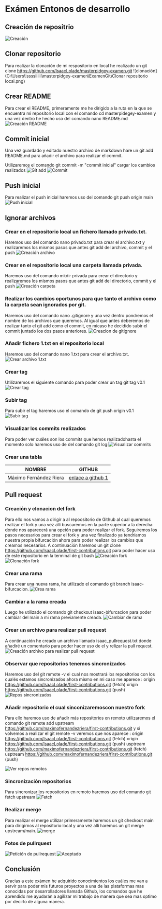 # Exámen Entonos de desarrollo

## Creación de repositrio

![Creación](C:\Users\issssiiiiii\masterpidgey-examen\ExamenGit\crearrepositorio.png)

## Clonar repositorio

Para realizar la clonación de mi respositorio en local he realizado un git clone https://github.com/IsaacLolade/masterpidgey-examen.git
![clonación](C:\Users\issssiiiiii\masterpidgey-examen\ExamenGit\Clonar repositorio local.png)

## Crear README

Para crear el README, primeramente me he dirigido a la ruta en la que se encuentra mi repositorio local con el comando cd masterpidegey-examen y una vez dentro he hecho uso del comando nano README.md
![Creación README](C:\Users\issssiiiiii\masterpidgey-examen\ExamenGit\crearREADME.png)

## Commit inicial

Una vez guardado y editado nuestro archivo de markdown hare un git add README.md para añadir el archivo para realizar el commit.

Utilizaremos el comando git commit -m "commit inicial" cargar los cambios realizados
![Git add](C:\Users\issssiiiiii\masterpidgey-examen\ExamenGit\gitadd.png)
![Commit](C:\Users\issssiiiiii\masterpidgey-examen\ExamenGit\gitcommit.png)

## Push inicial

Para realizar el push inicial haremos uso del comando git push origin main
![Push inicial](C:\Users\issssiiiiii\masterpidgey-examen\ExamenGit\gitpush.png)

## Ignorar archivos

### Crear en el repositorio local un fichero llamado privado.txt.

Haremos uso del comando nano privado.txt para crear el archivo.txt y realizaremos los mismos pasos que antes git add del archivo, commit
y el push
![Creación archivo](C:\Users\issssiiiiii\masterpidgey-examen\ExamenGit\creacionprivado.txtydirectorioprivada.png)

### Crear en el repositorio local una carpeta llamada privada.

Haremos uso del comando mkdir privada para crear el directorio y realizaremos los mismos pasos que antes git add del directorio, commit y el push
![Creación carpeta](C:\Users\issssiiiiii\masterpidgey-examen\ExamenGit\creacionprivado.txtydirectorioprivada.png)

### Realizar los cambios oportunos para que tanto el archivo como la carpeta sean ignorados por git.

Haremos uso del comando nano .gitignore y una vez dentro pondremos el nombre de los archivos que queremos. Al igual que antes deberemos de realizar tanto el git add como el commit, en micaso he decidido subir el commit juntado los dos pasos anteriores.
![Creacion de gitignore](C:\Users\issssiiiiii\masterpidgey-examen\ExamenGit\gitignore.png)

### Añadir fichero 1.txt en el repositorio local

Haremos uso del comando nano 1.txt para crear el archivo.txt.
![Crear archivo 1.txt](C:\Users\issssiiiiii\masterpidgey-examen\ExamenGit\creacion1.txt.png)

### Crear tag

Utilizaremos el siguiente comando para poder crear un tag git tag v0.1
![Crear tag](C:\Users\issssiiiiii\masterpidgey-examen\ExamenGit\Creaciongittag.png)

### Subir tag

Para subir el tag haremos uso el comando de git push origin v0.1
![Subir tag](C:\Users\issssiiiiii\masterpidgey-examen\ExamenGit\subirtag.png)

### Visualizar los commits realizados

Para poder ver cuáles son los commits que hemos realizadohasta el momento solo haremos uso de del comando git log
![Visualizar commits](C:\Users\issssiiiiii\masterpidgey-examen\ExamenGit\Visualizarcommits.png)

### Crear una tabla

| NOMBRE                 | GITHUB                                                       |
| ---------------------- | ------------------------------------------------------------ |
| Máximo Fernández Riera | [enlace a github 1](https://github.com/maximofernandezriera) |

## Pull request

### Creación y clonacion del fork

Para ello nos vamos a dirigir a al repoositorio de Github al cual queremos realizar el fork y una vez allí buscaremos en la parte superior a la derecha donde nos aparecerá una opción para poder realizar el fork. Seguiremos los pasos necesarios para crear el fork y una vez finalizado ya tendriamos nuestra propia bifurcación ahora para poder realizar los cambios que creamos necesarios. A continuación haremos un git clone https://github.com/IsaacLolade/first-contributions.git para poder hacer uso de este repositorio en la terminal de git bash
![Creación fork](C:\Users\issssiiiiii\masterpidgey-examen\ExamenGit\CrearFork.png)
![Clonación fork](C:\Users\issssiiiiii\masterpidgey-examen\ExamenGit\clonaciondefork.png)

### Crear una rama

Para crear una nueva rama, he utilizado el comando git branch isaac-bifurcacion.
![Crea rama](C:\Users\issssiiiiii\masterpidgey-examen\ExamenGit\creacionderama.png)

### Cambiar a la rama creada

Luego he utilizado el comando git checkout isaac-bifurcacion para poder cambiar del main a mi rama previamente creada.
![Cambiar de rama](C:\Users\issssiiiiii\masterpidgey-examen\ExamenGit\cambioamiramaycreaciondearchivopararealizarpullrequest.png)

### Crear un archivo para realizar pull request

A continuación he creado un archivo llamado isaac_pullrequest.txt donde añadiré un comentario para poder hacer uso de el y relizar la pull request.
![Creación archivo para realizar pull request](C:\Users\issssiiiiii\masterpidgey-examen\ExamenGit\cambioamiramaycreaciondearchivopararealizarpullrequest.png)

### Observar que repositorios tenemos sincronizados

Haremos uso del git remote -v el cual nos mostrará los repositorios con los cualés estamos sincronizados ahora mismo en mi caso me aparece :
origin https://github.com/IsaacLolade/first-contributions.git (fetch)
origin https://github.com/IsaacLolade/first-contributions.git (push)
![Repos sincronizados](C:\Users\issssiiiiii\masterpidgey-examen\ExamenGit\observarrepositoriossincronizados.png)

### Añadir repositorio el cual sinconizaremoscon nuestro fork

Para ello haremos uso de añadir más repositorios en remoto utilizaremos el comando git remote add upstream https://github.com/maximofernandezriera/first-contributions.git y si volvemos a realizar el git remote -v veremos que nos aparece :
origin https://github.com/IsaacLolade/first-contributions.git (fetch)
origin https://github.com/IsaacLolade/first-contributions.git (push)
usptream https://github.com/maximofernandezriera/first-contributions.git (fetch)
usptream https://github.com/maximofernandezriera/first-contributions.git (push)

![Ver repos remotos](C:\Users\issssiiiiii\masterpidgey-examen\ExamenGit\observarrepositoriossincronizados2.png.png)

### Sincronización repositorios

Para sincronizar los repositorios en remoto haremos uso del comando git fetch upstream
![Fetch](C:\Users\issssiiiiii\masterpidgey-examen\ExamenGit\sincronizacionderepositorios.png)

### Realizar merge

Para realizar el merge utilizar primeramente haremos un git checkout main para dirigirnos al repositorio local y una vez allí haremos un git merge upstream/main.
![merge](C:\Users\issssiiiiii\masterpidgey-examen\ExamenGit\merge.png)

### Fotos de pullrquest

![Petición de pullrequest](C:\Users\issssiiiiii\masterpidgey-examen\ExamenGit\pullrquest.png)
![Aceptado](C:\Users\issssiiiiii\masterpidgey-examen\ExamenGit\pullrequestmergeado.png)

## Conclusión

Gracias a este exámen he adquirido conocimientos los cuáles me van a servir para poder mis futuros proyectos a una de las plataformas mas conocidas por desarrolladores llamada Github, los comandos que he aprendido me ayudarán a agilizar mi trabajo de manera que sea mas optimo por decirlo de alguna manera.
